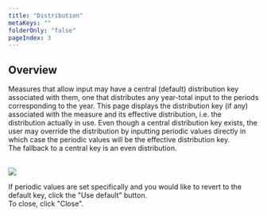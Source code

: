 ```yaml
---
title: "Distribution"
metaKeys: ""
folderOnly: "false"
pageIndex: 3
---
```


## Overview
Measures that allow input may have a central (default) distribution key associated with them, one that distributes any year-total input to the periods corresponding to the year. This page displays the distribution key (if any) associated with the measure and its effective distribution, i.e. the distribution actually in use. Even though a central distribution key exists, the user may override the distribution by inputting periodic values directly in which case the periodic values will be the effective distribution key.<br/>
The fallback to a central key is an even distribution.<br/>
<br/>

![](https://profitbasedocs.blob.core.windows.net/plannerimages/distribution.JPG)

If periodic values are set specifically and you would like to revert to the default key, click the "Use default" button.<br/>
To close, click "Close".<br/>

